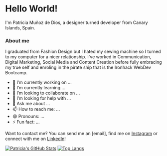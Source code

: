 # Hello World!

I'm Patricia Muñoz de Dios, a designer turned developer from Canary Islands, Spain.

### About me

I graduated from Fashion Design but I hated my sewing machine so I turned to my computer for a nicer relationship.
I've worked in Communication, Digital Marketing, Social Media and Content Creation before fully embracing my true self and enroling in the pirate ship that is the Ironhack WebDev Bootcamp.

- 🔭 I’m currently working on ...
- 🌱 I’m currently learning ...
- 👯 I’m looking to collaborate on ...
- 🤔 I’m looking for help with ...
- 💬 Ask me about ...
- 📫 How to reach me: ...
- 😄 Pronouns: ...
- ⚡ Fun fact: ...

Want to contact me? You can send me an [email], find me on [Instagram](https://www.instagram.com/patriciamdm/) or connect with me on [LinkedIn](https://www.linkedin.com/in/patriciamudime/)!


[![Patricia's GitHub Stats](https://github-readme-stats.vercel.app/api?username=patriciamdm&show_icons=true&theme=ayu-mirage)](https://github.com/patriciamdm/github-readme)
[![Top Langs](https://github-readme-stats.vercel.app/api/top-langs/?username=patriciamdm&layout=compact&theme=ayu-mirage)](https://github.com/patriciamdm/github-readme)
